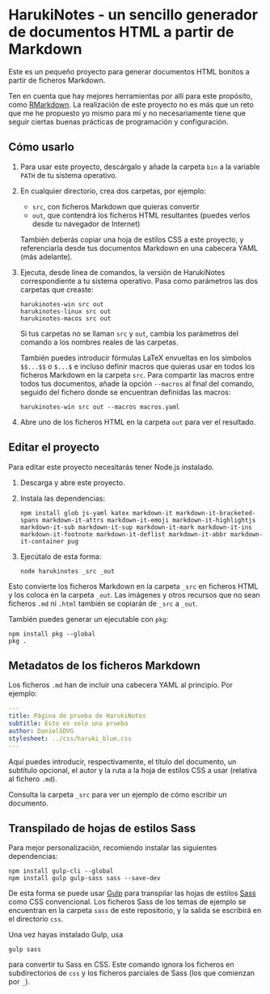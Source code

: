 # HarukiNotes - un sencillo generador de documentos HTML a partir de Markdown

Este es un pequeño proyecto para generar documentos HTML bonitos a partir de ficheros Markdown.

Ten en cuenta que hay mejores herramientas por allí para este propósito, como [RMarkdown](https://rmarkdown.rstudio.com/).
La realización de este proyecto no es más que un reto que me he propuesto yo mismo para mí y no necesariamente tiene que
seguir ciertas buenas prácticas de programación y configuración.


## Cómo usarlo

1. Para usar este proyecto, descárgalo y añade la carpeta `bin` a la variable `PATH` de tu sistema operativo.

2. En cualquier directorio, crea dos carpetas, por ejemplo:

   *  `src`, con ficheros Markdown que quieras convertir
   *  `out`, que contendrá los ficheros HTML resultantes (puedes verlos desde tu navegador de Internet)

   También deberás copiar una hoja de estilos CSS a este proyecto, y referenciarla desde tus documentos Markdown en una cabecera YAML (más adelante).

3. Ejecuta, desde línea de comandos, la versión de HarukiNotes correspondiente a tu sistema operativo. Pasa como parámetros
   las dos carpetas que creaste:

   ```
   harukinotes-win src out
   harukinotes-linux src out
   harukinotes-macos src out
   ```

   Si tus carpetas no se llaman `src` y `out`, cambia los parámetros del comando a los nombres reales de las carpetas.

   También puedes introducir fórmulas LaTeX envueltas en los símbolos `$$...$$` o `$...$` e incluso definir macros que quieras
   usar en todos los ficheros Markdown en la carpeta `src`. Para compartir las macros entre todos tus documentos, añade la
   opción `--macros` al final del comando, seguido del fichero donde se encuentran definidas las macros:

   ```
   harukinotes-win src out --macros macros.yaml
   ```

4. Abre uno de los ficheros HTML en la carpeta `out` para ver el resultado.


## Editar el proyecto

Para editar este proyecto necesitarás tener Node.js instalado.

1. Descarga y abre este proyecto.
2. Instala las dependencias:

   ```
   npm install glob js-yaml katex markdown-it markdown-it-bracketed-spans markdown-it-attrs markdown-it-emoji markdown-it-highlightjs markdown-it-sub markdown-it-sup markdown-it-mark markdown-it-ins markdown-it-footnote markdown-it-deflist markdown-it-abbr markdown-it-container pug
   ```

3. Ejecútalo de esta forma:

   ```
   node harukinotes _src _out
   ```

Esto convierte los ficheros Markdown en la carpeta `_src` en ficheros HTML y los coloca en la carpeta `_out`. Las imágenes
y otros recursos que no sean ficheros `.md` ni `.html` también se copiarán de `_src` a `_out`.

También puedes generar un ejecutable con `pkg`:

```
npm install pkg --global
pkg .
```


## Metadatos de los ficheros Markdown

Los ficheros `.md` han de incluir una cabecera YAML al principio. Por ejemplo:

```yaml
---
title: Página de prueba de HarukiNotes
subtitle: Esto es solo una prueba
author: DanielSDVG
stylesheet: ../css/haruki_blue.css
---
```

Aquí puedes introducir, respectivamente, el título del documento, un subtítulo opcional, el autor y la ruta a la hoja de 
estilos CSS a usar (relativa al fichero `.md`).

Consulta la carpeta `_src` para ver un ejemplo de cómo escribir un documento.


## Transpilado de hojas de estilos Sass

Para mejor personalización, recomiendo instalar las siguientes dependencias:

```
npm install gulp-cli --global
npm install gulp gulp-sass sass --save-dev
```

De esta forma se puede usar [Gulp](https://gulpjs.com/) para transpilar las hojas de estilos [Sass](https://sass-lang.com) como CSS convencional. Los ficheros Sass de los temas de ejemplo se encuentran en la carpeta `sass` de este repositorio, y la salida se escribirá en el directorio `css`.

Una vez hayas instalado Gulp, usa

```
gulp sass
```

para convertir tu Sass en CSS. Este comando ignora los ficheros en subdirectorios de `css` y los ficheros parciales de Sass
(los que comienzan por `_`).